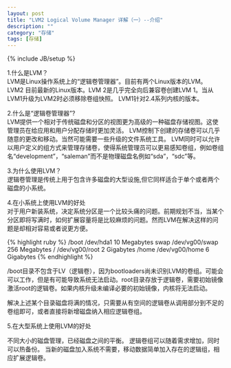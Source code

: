 ```yaml
---
layout: post
title: "LVM2 Logical Volume Manager 详解（一）--介绍"
description: ""
category: "存储" 
tags: [存储]
---
```

{% include JB/setup %}
<p>
1.什么是LVM？<br/>
LVM是Linux操作系统上的“逻辑卷管理器”。目前有两个Linux版本的LVM。
LVM2 目前最新的Linux版本。LVM 2是几乎完全向后兼容卷创建LVM 1。当从LVM1升级为LVM2时必须移除卷组快照。
LVM1针对2.4系列内核的版本。
</p>
<p>
2.什么是“逻辑卷管理器”?<br/>
LVM提供一个相对于传统磁盘和分区的视图更为高级的一种磁盘存储视图。这使管理员在给应用和用户分配存储时更加灵活。
LVM控制下创建的存储卷可以几乎随意的更改和移动。当然可能需要一些升级的文件系统工具。
LVM同时可以允许以用户定义的组方式来管理存储卷，使得系统管理员可以更易感知卷组，例如卷组名“development”，“saleman”而不是物理磁盘名例如“sda”，“sdc”等。
</p>
<p>
3.为什么使用LVM？<br/>
逻辑卷管理是传统上用于包含许多磁盘的大型设施,但它同样适合于单个或者两个磁盘的小系统。
</p>
<p>
4.在小系统上使用LVM的好处<br/>
对于用户新装系统，决定系统分区是一个比较头痛的问题。前期规划不当，当某个分区即将写满时，如何扩展容量将是比较麻烦的问题。然而LVM在解决这样的问题是却相对容易或者说更方便。
</p>
{% highlight ruby %}
/boot     /dev/hda1        10 Megabytes
swap      /dev/vg00/swap   256 Megabytes
/         /dev/vg00/root     2 Gigabytes
/home     /dev/vg00/home     6 Gigabytes
{% endhighlight %}
<p>
/boot目录不包含于LV（逻辑卷），因为bootloaders尚未识别LVM的卷组。可能会可以工作，但是有可能导致系统无法启动。root目录存放于逻辑卷，需要初始镜像激活root的逻辑卷。如果内核升级未编译必要的初始镜像，内核将无法启动。

解决上述某个目录磁盘将满的情况，只需要从有空间的逻辑卷从调用部分到不足的卷组即可，或者直接将新增磁盘纳入相应逻辑卷组。
</p>
<p>
5.在大型系统上使用LVM的好处<br/>

不同大小的磁盘管理，已经磁盘之间的平衡。
逻辑卷组可以随着需求增加，同时可以热备份。
当新的磁盘加入系统不需要，移动数据简单加入存在的逻辑组，相应扩展逻辑卷。
</p>
